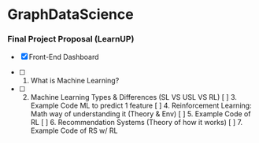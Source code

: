 # GraphDataScience

### Final Project Proposal (LearnUP)
- [x] Front-End Dashboard

- [ ] 1. What is Machine Learning?
- [ ] 2. Machine Learning Types & Differences (SL VS USL VS RL)
[ ] 3. Example Code ML to predict 1 feature
[ ] 4. Reinforcement Learning: Math way of understanding it (Theory & Env)
[ ] 5. Example Code of RL 
[ ] 6. Recommendation Systems (Theory of how it works)
[ ] 7. Example Code of RS w/ RL


